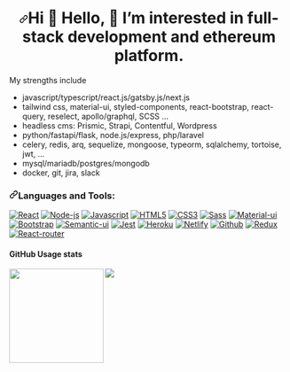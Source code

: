 <h1 align="center"><a id="user-content-hi--im-agustin-taibo" class="anchor" aria-hidden="true" href="#hi--im-agustin-taibo"><svg class="octicon octicon-link" viewBox="0 0 16 16" version="1.1" width="16" height="16" aria-hidden="true"><path fill-rule="evenodd" d="M7.775 3.275a.75.75 0 001.06 1.06l1.25-1.25a2 2 0 112.83 2.83l-2.5 2.5a2 2 0 01-2.83 0 .75.75 0 00-1.06 1.06 3.5 3.5 0 004.95 0l2.5-2.5a3.5 3.5 0 00-4.95-4.95l-1.25 1.25zm-4.69 9.64a2 2 0 010-2.83l2.5-2.5a2 2 0 012.83 0 .75.75 0 001.06-1.06 3.5 3.5 0 00-4.95 0l-2.5 2.5a3.5 3.5 0 004.95 4.95l1.25-1.25a.75.75 0 00-1.06-1.06l-1.25 1.25a2 2 0 01-2.83 0z"></path></svg></a>Hi <g-emoji class="g-emoji" alias="wave" fallback-src="https://github.githubassets.com/images/icons/emoji/unicode/1f44b.png">👋</g-emoji> Hello, 👀 I’m interested in full-stack development and ethereum platform.</h1>

My strengths include
- javascript/typescript/react.js/gatsby.js/next.js
- tailwind css, material-ui, styled-components, react-bootstrap, react-query, reselect, apollo/graphql, SCSS ...
- headless cms: Prismic, Strapi, Contentful, Wordpress
- python/fastapi/flask, node.js/express, php/laravel
- celery, redis, arq, sequelize, mongoose, typeorm, sqlalchemy, tortoise, jwt, ...
- mysql/mariadb/postgres/mongodb
- docker, git, jira, slack

<h3><a id="user-content-things-i-code-with" class="anchor" aria-hidden="true" href="#things-i-code-with"><svg class="octicon octicon-link" viewBox="0 0 16 16" version="1.1" width="16" height="16" aria-hidden="true"><path fill-rule="evenodd" d="M7.775 3.275a.75.75 0 001.06 1.06l1.25-1.25a2 2 0 112.83 2.83l-2.5 2.5a2 2 0 01-2.83 0 .75.75 0 00-1.06 1.06 3.5 3.5 0 004.95 0l2.5-2.5a3.5 3.5 0 00-4.95-4.95l-1.25 1.25zm-4.69 9.64a2 2 0 010-2.83l2.5-2.5a2 2 0 012.83 0 .75.75 0 001.06-1.06 3.5 3.5 0 00-4.95 0l-2.5 2.5a3.5 3.5 0 004.95 4.95l1.25-1.25a.75.75 0 00-1.06-1.06l-1.25 1.25a2 2 0 01-2.83 0z"></path></svg></a>Languages and Tools:</h3>

<p>
  <a
    target="_blank"
    rel="noopener noreferrer"
    href="https://camo.githubusercontent.com/e10320df09d2d95e5a1cc8f0ce1b52538db9d62eff2725f3a594995babae60c7/68747470733a2f2f696d672e736869656c64732e696f2f62616467652f52656163742d3230323332413f7374796c653d666c6174266c6f676f3d7265616374266c6f676f436f6c6f723d363144414642"
    ><img
      src="https://camo.githubusercontent.com/e10320df09d2d95e5a1cc8f0ce1b52538db9d62eff2725f3a594995babae60c7/68747470733a2f2f696d672e736869656c64732e696f2f62616467652f52656163742d3230323332413f7374796c653d666c6174266c6f676f3d7265616374266c6f676f436f6c6f723d363144414642"
      alt="React"
      data-canonical-src="https://img.shields.io/badge/React-20232A?style=flat&amp;logo=react&amp;logoColor=61DAFB"
      style="max-width: 100%"
  /></a>
     <a
    target="_blank"
    rel="noopener noreferrer"
    href="https://camo.githubusercontent.com/e94d5356dbffad915213783a815cfefb9fdf394b5e2f442732893fe0a6dccf26/68747470733a2f2f696d672e736869656c64732e696f2f62616467652f4e6f64652e6a732d3433383533443f7374796c653d666c6174266c6f676f3d6e6f64652e6a73266c6f676f436f6c6f723d7768697465"
    ><img
      src="https://camo.githubusercontent.com/e94d5356dbffad915213783a815cfefb9fdf394b5e2f442732893fe0a6dccf26/68747470733a2f2f696d672e736869656c64732e696f2f62616467652f4e6f64652e6a732d3433383533443f7374796c653d666c6174266c6f676f3d6e6f64652e6a73266c6f676f436f6c6f723d7768697465"
      alt="Node-js"
      data-canonical-src="https://img.shields.io/badge/Node.js-43853D?style=flat&amp;logo=node.js&amp;logoColor=white"
      style="max-width: 100%"
  /></a>
  <a
    target="_blank"
    rel="noopener noreferrer"
    href="https://camo.githubusercontent.com/0734b6e3e51fd74ee64632164fe978eeaa0fdc4c3bc8d05b7d47e03c4d8a3203/68747470733a2f2f696d672e736869656c64732e696f2f62616467652f4a6176615363726970742d4637444631453f7374796c653d666c6174266c6f676f3d6a617661736372697074266c6f676f436f6c6f723d626c61636b"
    ><img
      src="https://camo.githubusercontent.com/0734b6e3e51fd74ee64632164fe978eeaa0fdc4c3bc8d05b7d47e03c4d8a3203/68747470733a2f2f696d672e736869656c64732e696f2f62616467652f4a6176615363726970742d4637444631453f7374796c653d666c6174266c6f676f3d6a617661736372697074266c6f676f436f6c6f723d626c61636b"
      alt="Javascript"
      data-canonical-src="https://img.shields.io/badge/JavaScript-F7DF1E?style=flat&amp;logo=javascript&amp;logoColor=black"
      style="max-width: 100%"
  /></a>
  <a
    target="_blank"
    rel="noopener noreferrer"
    href="https://camo.githubusercontent.com/1552d2596cea2d6a701b5df74c7fecfd7e3af38daf3de396c40dee419139a266/68747470733a2f2f696d672e736869656c64732e696f2f62616467652f48544d4c352d4533344632363f7374796c653d666c6174266c6f676f3d68746d6c35266c6f676f436f6c6f723d7768697465"
    ><img
      src="https://camo.githubusercontent.com/1552d2596cea2d6a701b5df74c7fecfd7e3af38daf3de396c40dee419139a266/68747470733a2f2f696d672e736869656c64732e696f2f62616467652f48544d4c352d4533344632363f7374796c653d666c6174266c6f676f3d68746d6c35266c6f676f436f6c6f723d7768697465"
      alt="HTML5"
      data-canonical-src="https://img.shields.io/badge/HTML5-E34F26?style=flat&amp;logo=html5&amp;logoColor=white"
      style="max-width: 100%"
  /></a>
  <a
    target="_blank"
    rel="noopener noreferrer"
    href="https://camo.githubusercontent.com/aa89e8c48bfb66401e4886a979b805fd74e45f50540efe10a90c76c3d96e2488/68747470733a2f2f696d672e736869656c64732e696f2f62616467652f435353332d3135373242363f7374796c653d666c6174266c6f676f3d63737333266c6f676f436f6c6f723d7768697465"
    ><img
      src="https://camo.githubusercontent.com/aa89e8c48bfb66401e4886a979b805fd74e45f50540efe10a90c76c3d96e2488/68747470733a2f2f696d672e736869656c64732e696f2f62616467652f435353332d3135373242363f7374796c653d666c6174266c6f676f3d63737333266c6f676f436f6c6f723d7768697465"
      alt="CSS3"
      data-canonical-src="https://img.shields.io/badge/CSS3-1572B6?style=flat&amp;logo=css3&amp;logoColor=white"
      style="max-width: 100%"
  /></a>
  <a
    target="_blank"
    rel="noopener noreferrer"
    href="https://camo.githubusercontent.com/21104191b4f90ccf7e7b0f3c72e3b63d8150d86173f8c58787b4fc69b0603923/68747470733a2f2f696d672e736869656c64732e696f2f62616467652f536173732d4343363639393f7374796c653d666c6174266c6f676f3d73617373266c6f676f436f6c6f723d7768697465"
    ><img
      src="https://camo.githubusercontent.com/21104191b4f90ccf7e7b0f3c72e3b63d8150d86173f8c58787b4fc69b0603923/68747470733a2f2f696d672e736869656c64732e696f2f62616467652f536173732d4343363639393f7374796c653d666c6174266c6f676f3d73617373266c6f676f436f6c6f723d7768697465"
      alt="Sass"
      data-canonical-src="https://img.shields.io/badge/Sass-CC6699?style=flat&amp;logo=sass&amp;logoColor=white"
      style="max-width: 100%"
  /></a>
  <a
    target="_blank"
    rel="noopener noreferrer"
    href="https://camo.githubusercontent.com/c4f29e0115045c8cdf2394747cfb7de511337fbcba000dee673ca59e83a9d2be/68747470733a2f2f696d672e736869656c64732e696f2f62616467652f4d6174657269616c55492d3030383143423f7374796c653d666c6174266c6f676f3d6d6174657269616c2d7569266c6162656c436f6c6f723d303038314342266c6f676f436f6c6f723d7768697465"
    ><img
      src="https://camo.githubusercontent.com/c4f29e0115045c8cdf2394747cfb7de511337fbcba000dee673ca59e83a9d2be/68747470733a2f2f696d672e736869656c64732e696f2f62616467652f4d6174657269616c55492d3030383143423f7374796c653d666c6174266c6f676f3d6d6174657269616c2d7569266c6162656c436f6c6f723d303038314342266c6f676f436f6c6f723d7768697465"
      alt="Material-ui"
      data-canonical-src="https://img.shields.io/badge/MaterialUI-0081CB?style=flat&amp;logo=material-ui&amp;labelColor=0081CB&amp;logoColor=white"
      style="max-width: 100%"
  /></a>
  <a
    target="_blank"
    rel="noopener noreferrer"
    href="https://camo.githubusercontent.com/6d9a9f155da80c2704ffca47077c963b4f024b36d2040cae5eb2d8e5aa4e0dc7/68747470733a2f2f696d672e736869656c64732e696f2f62616467652f426f6f7473747261702d3536334437433f7374796c653d666c6174266c6f676f3d626f6f747374726170266c6162656c436f6c6f723d353633443743266c6f676f436f6c6f723d7768697465"
    ><img
      src="https://camo.githubusercontent.com/6d9a9f155da80c2704ffca47077c963b4f024b36d2040cae5eb2d8e5aa4e0dc7/68747470733a2f2f696d672e736869656c64732e696f2f62616467652f426f6f7473747261702d3536334437433f7374796c653d666c6174266c6f676f3d626f6f747374726170266c6162656c436f6c6f723d353633443743266c6f676f436f6c6f723d7768697465"
      alt="Bootstrap"
      data-canonical-src="https://img.shields.io/badge/Bootstrap-563D7C?style=flat&amp;logo=bootstrap&amp;labelColor=563D7C&amp;logoColor=white"
      style="max-width: 100%"
  /></a>
  <a
    target="_blank"
    rel="noopener noreferrer"
    href="https://camo.githubusercontent.com/1f167d0e224e16adf1e4548e8620e28b32b9f97b5635ed6e37495e3bc2640e30/68747470733a2f2f696d672e736869656c64732e696f2f62616467652f53656d616e746955492d3030434342433f7374796c653d666c6174"
    ><img
      src="https://camo.githubusercontent.com/1f167d0e224e16adf1e4548e8620e28b32b9f97b5635ed6e37495e3bc2640e30/68747470733a2f2f696d672e736869656c64732e696f2f62616467652f53656d616e746955492d3030434342433f7374796c653d666c6174"
      alt="Semantic-ui"
      data-canonical-src="https://img.shields.io/badge/SemantiUI-00CCBC?style=flat"
      style="max-width: 100%"
  /></a>
  <a
    target="_blank"
    rel="noopener noreferrer"
    href="https://camo.githubusercontent.com/12448c7a9ba65177e2a6440620b3beb0a04b0f5283835e3e184999dd3c20c8dc/68747470733a2f2f696d672e736869656c64732e696f2f62616467652f4a6573742d4332313332353f7374796c653d666c6174266c6f676f3d6a657374"
    ><img
      src="https://camo.githubusercontent.com/12448c7a9ba65177e2a6440620b3beb0a04b0f5283835e3e184999dd3c20c8dc/68747470733a2f2f696d672e736869656c64732e696f2f62616467652f4a6573742d4332313332353f7374796c653d666c6174266c6f676f3d6a657374"
      alt="Jest"
      data-canonical-src="https://img.shields.io/badge/Jest-C21325?style=flat&amp;logo=jest"
      style="max-width: 100%"
  /></a>
  <a
    target="_blank"
    rel="noopener noreferrer"
    href="https://camo.githubusercontent.com/983c3c179ded756667ba6a2411c1a66b0dcd5b8e2a308a379e784caf2fdd477e/68747470733a2f2f696d672e736869656c64732e696f2f62616467652f2d4865726f6b752d3433303039383f7374796c653d666c6174266c6f676f3d6865726f6b75"
    ><img
      src="https://camo.githubusercontent.com/983c3c179ded756667ba6a2411c1a66b0dcd5b8e2a308a379e784caf2fdd477e/68747470733a2f2f696d672e736869656c64732e696f2f62616467652f2d4865726f6b752d3433303039383f7374796c653d666c6174266c6f676f3d6865726f6b75"
      alt="Heroku"
      data-canonical-src="https://img.shields.io/badge/-Heroku-430098?style=flat&amp;logo=heroku"
      style="max-width: 100%"
  /></a>
  <a
    target="_blank"
    rel="noopener noreferrer"
    href="https://camo.githubusercontent.com/25bbdc5be2869278c78bb26e82cc65f29059699fc7b2e41bb7dc0b56828bb054/68747470733a2f2f696d672e736869656c64732e696f2f62616467652f2d4e65746c6966792d3030433742373f7374796c653d666c6174266c6f676f3d6e65746c696679266c6f676f436f6c6f723d7768697465"
    ><img
      src="https://camo.githubusercontent.com/25bbdc5be2869278c78bb26e82cc65f29059699fc7b2e41bb7dc0b56828bb054/68747470733a2f2f696d672e736869656c64732e696f2f62616467652f2d4e65746c6966792d3030433742373f7374796c653d666c6174266c6f676f3d6e65746c696679266c6f676f436f6c6f723d7768697465"
      alt="Netlify"
      data-canonical-src="https://img.shields.io/badge/-Netlify-00C7B7?style=flat&amp;logo=netlify&amp;logoColor=white"
      style="max-width: 100%"
  /></a>
  <a
    target="_blank"
    rel="noopener noreferrer"
    href="https://camo.githubusercontent.com/fb6586a64a7bf22f6595bc55e458aa6e1b43e1a2cf98a79ce090bfedc32cd737/68747470733a2f2f696d672e736869656c64732e696f2f62616467652f4769744875622d3130303030303f3d666c6174266c6f676f3d676974687562266c6f676f436f6c6f723d7768697465"
    ><img
      src="https://camo.githubusercontent.com/fb6586a64a7bf22f6595bc55e458aa6e1b43e1a2cf98a79ce090bfedc32cd737/68747470733a2f2f696d672e736869656c64732e696f2f62616467652f4769744875622d3130303030303f3d666c6174266c6f676f3d676974687562266c6f676f436f6c6f723d7768697465"
      alt="Github"
      data-canonical-src="https://img.shields.io/badge/GitHub-100000?=flat&amp;logo=github&amp;logoColor=white"
      style="max-width: 100%"
  /></a>
  <a
    target="_blank"
    rel="noopener noreferrer"
    href="https://camo.githubusercontent.com/71af087f3233041f5dcdcdf4ce1f5a39026cd9aa695b5f28aa509f603f6404e4/68747470733a2f2f696d672e736869656c64732e696f2f62616467652f52656475782d3539334438383f7374796c653d666c6174266c6f676f3d7265647578266c6f676f436f6c6f723d7768697465"
    ><img
      src="https://camo.githubusercontent.com/71af087f3233041f5dcdcdf4ce1f5a39026cd9aa695b5f28aa509f603f6404e4/68747470733a2f2f696d672e736869656c64732e696f2f62616467652f52656475782d3539334438383f7374796c653d666c6174266c6f676f3d7265647578266c6f676f436f6c6f723d7768697465"
      alt="Redux"
      data-canonical-src="https://img.shields.io/badge/Redux-593D88?style=flat&amp;logo=redux&amp;logoColor=white"
      style="max-width: 100%"
  /></a>
  <a
    target="_blank"
    rel="noopener noreferrer"
    href="https://camo.githubusercontent.com/ab492acda3600d641aa87a179c5cfa09875c198809045d835210a381edae87b9/68747470733a2f2f696d672e736869656c64732e696f2f62616467652f52656163745f526f757465722d4341343234353f7374796c653d666c6174266c6f676f3d72656163742d726f75746572266c6f676f436f6c6f723d7768697465"
    ><img
      src="https://camo.githubusercontent.com/ab492acda3600d641aa87a179c5cfa09875c198809045d835210a381edae87b9/68747470733a2f2f696d672e736869656c64732e696f2f62616467652f52656163745f526f757465722d4341343234353f7374796c653d666c6174266c6f676f3d72656163742d726f75746572266c6f676f436f6c6f723d7768697465"
      alt="React-router"
      data-canonical-src="https://img.shields.io/badge/React_Router-CA4245?style=flat&amp;logo=react-router&amp;logoColor=white"
      style="max-width: 100%"
  /></a>
</p>


<div>
  <h4> GitHub Usage stats</h4>
  <img height="170" align="left" src="https://github-readme-stats.vercel.app/api?username=sapronov1021&show_icons=true&theme=vue-dark&count_private=true" />
  <img src="https://github-readme-stats.vercel.app/api/top-langs/?username=sapronov1021&layout=compact&theme=vue-dark"" />
</div>
